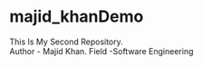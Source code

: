 # majid_khanDemo
This Is My Second Repository.
<br>
Author - Majid Khan.
Field -Software Engineering

